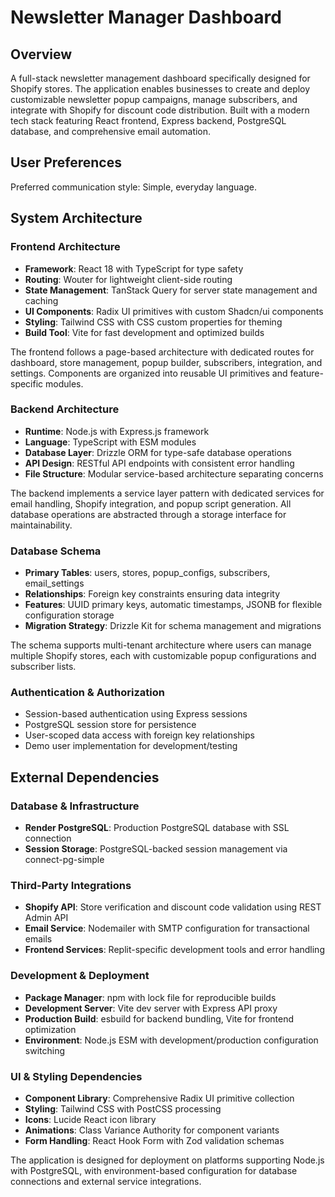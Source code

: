 # Newsletter Manager Dashboard

## Overview

A full-stack newsletter management dashboard specifically designed for Shopify stores. The application enables businesses to create and deploy customizable newsletter popup campaigns, manage subscribers, and integrate with Shopify for discount code distribution. Built with a modern tech stack featuring React frontend, Express backend, PostgreSQL database, and comprehensive email automation.

## User Preferences

Preferred communication style: Simple, everyday language.

## System Architecture

### Frontend Architecture
- **Framework**: React 18 with TypeScript for type safety
- **Routing**: Wouter for lightweight client-side routing
- **State Management**: TanStack Query for server state management and caching
- **UI Components**: Radix UI primitives with custom Shadcn/ui components
- **Styling**: Tailwind CSS with CSS custom properties for theming
- **Build Tool**: Vite for fast development and optimized builds

The frontend follows a page-based architecture with dedicated routes for dashboard, store management, popup builder, subscribers, integration, and settings. Components are organized into reusable UI primitives and feature-specific modules.

### Backend Architecture
- **Runtime**: Node.js with Express.js framework
- **Language**: TypeScript with ESM modules
- **Database Layer**: Drizzle ORM for type-safe database operations
- **API Design**: RESTful API endpoints with consistent error handling
- **File Structure**: Modular service-based architecture separating concerns

The backend implements a service layer pattern with dedicated services for email handling, Shopify integration, and popup script generation. All database operations are abstracted through a storage interface for maintainability.

### Database Schema
- **Primary Tables**: users, stores, popup_configs, subscribers, email_settings
- **Relationships**: Foreign key constraints ensuring data integrity
- **Features**: UUID primary keys, automatic timestamps, JSONB for flexible configuration storage
- **Migration Strategy**: Drizzle Kit for schema management and migrations

The schema supports multi-tenant architecture where users can manage multiple Shopify stores, each with customizable popup configurations and subscriber lists.

### Authentication & Authorization
- Session-based authentication using Express sessions
- PostgreSQL session store for persistence
- User-scoped data access with foreign key relationships
- Demo user implementation for development/testing

## External Dependencies

### Database & Infrastructure
- **Render PostgreSQL**: Production PostgreSQL database with SSL connection
- **Session Storage**: PostgreSQL-backed session management via connect-pg-simple

### Third-Party Integrations
- **Shopify API**: Store verification and discount code validation using REST Admin API
- **Email Service**: Nodemailer with SMTP configuration for transactional emails
- **Frontend Services**: Replit-specific development tools and error handling

### Development & Deployment
- **Package Manager**: npm with lock file for reproducible builds
- **Development Server**: Vite dev server with Express API proxy
- **Production Build**: esbuild for backend bundling, Vite for frontend optimization
- **Environment**: Node.js ESM with development/production configuration switching

### UI & Styling Dependencies
- **Component Library**: Comprehensive Radix UI primitive collection
- **Styling**: Tailwind CSS with PostCSS processing
- **Icons**: Lucide React icon library
- **Animations**: Class Variance Authority for component variants
- **Form Handling**: React Hook Form with Zod validation schemas

The application is designed for deployment on platforms supporting Node.js with PostgreSQL, with environment-based configuration for database connections and external service integrations.